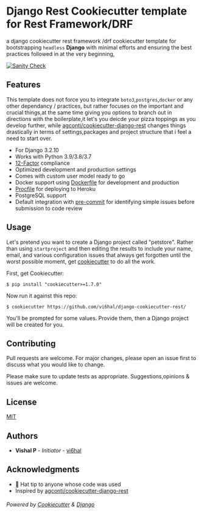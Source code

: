 
# Django Rest Cookiecutter template for Rest Framework/DRF

a django cookiecutter rest framework /drf cookiecutter template for bootstrapping `headless` **Django** with minimal efforts and ensuring the best practices followed in at the very beginning,

[![Sanity Check](https://github.com/Vi6hal/django-cookiecutter-rest/actions/workflows/sanitycheck.yml/badge.svg?branch=master)](https://github.com/Vi6hal/django-cookiecutter-rest/actions/workflows/sanitycheck.yml)


## Features
This template does not force you to integrate `boto3`,`postgres`,`docker` or any other dependancy / practices, but rather focuses on the important and crucial things,at the same time giving you options to branch out in directions with the boilerplate,it let's you deicde your pizza toppings as you develop further, while [agconti/cookiecutter-django-rest](https://github.com/agconti/cookiecutter-django-rest) changes things drastically in terms of settings,packages and project structure that i feel a need to start over.

- For Django 3.2.10
- Works with Python 3.9/3.8/3.7
- [12-Factor](http://12factor.net/) compliance
- Optimized development and production settings
- Comes with custom user model ready to go
- Docker support using [Dockerfile](https://github.com/docker) for development and production
- [Procfile](https://devcenter.heroku.com/articles/procfile) for deploying to Heroku
- PostgreSQL support
- Default integration with [pre-commit](https://github.com/pre-commit/pre-commit) for identifying simple issues before submission to code review

## Usage

Let's pretend you want to create a Django project called "petstore". Rather than using `startproject`
and then editing the results to include your name, email, and various configuration issues that always get forgotten until the worst possible moment, get [cookiecutter](https://github.com/cookiecutter/cookiecutter) to do all the work.

First, get Cookiecutter:

    $ pip install "cookiecutter>=1.7.0"

Now run it against this repo:

    $ cookiecutter https://github.com/vi6hal/django-cookiecutter-rest/

You'll be prompted for some values. Provide them, then a Django project will be created for you.

## Contributing 
Pull requests are welcome. For major changes, please open an issue first to discuss what you would like to change.

Please make sure to update tests as appropriate.
Suggestions,opinions & issues are welcome.

## License

[MIT](https://choosealicense.com/licenses/mit/)

## Authors

* **Vishal P** - *Initiator* - [vi6hal](https://github.com/Vi6hal)

##  Acknowledgments
- 🎩 Hat tip to anyone whose code was used
- Inspired by [agconti/cookiecutter-django-rest](https://github.com/agconti/cookiecutter-django-rest)

###### Powered by [Cookiecutter](https://github.com/cookiecutter/cookiecutter) & [Django](https://www.djangoproject.com/)
